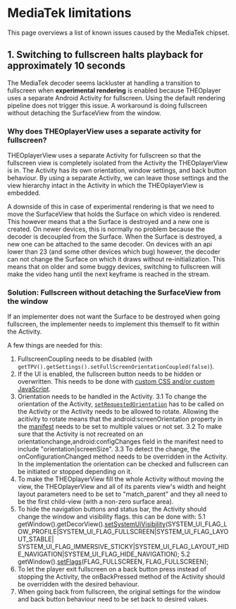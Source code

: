 # MediaTek limitations

This page overviews a list of known issues caused by the MediaTek chipset.

## 1. Switching to fullscreen halts playback for approximately 10 seconds
The MediaTek decoder seems lackluster at handling a transition to fullscreen when **experimental rendering** is enabled because THEOplayer uses a separate Android Activity for fullscreen. Using the default rendering pipeline does not trigger this issue. A workaround is doing fullscreen without detaching the SurfaceView from the window.

### Why does THEOplayerView uses a separate activity for fullscreen?
THEOplayerView uses a separate Activity for fullscreen so that the fullscreen view is completely isolated from the Activity the THEOplayerView is in.
The Activity has its own orientation, window settings, and back button behaviour.
By using a separate Activity, we can leave those settings and the view hierarchy intact in the Activity in which the THEOplayerView is embedded.
 
A downside of this in case of experimental rendering is that we need to move the SurfaceView that holds the Surface on which video is rendered.
This however means that a the Surface is destroyed and a new one is created.
On newer devices, this is normally no problem because the decoder is decoupled from the Surface.
When the Surface is destroyed, a new one can be attached to the same decoder.
On devices with an api lower than 23 (and some other devices which bug) however, the decoder can not change the Surface on which it draws without re-initialization.
This means that on older and some buggy devices, switching to fullscreen will make the video hang until the next keyframe is reached in the stream.

### Solution: Fullscreen without detaching the SurfaceView from the window
If an implementer does not want the Surface to be destroyed when going fullscreen, the implementer needs to implement this themself to fit within the Activity.

A few things are needed for this:

1. FullscreenCoupling needs to be disabled (with `getTPV().getSettings().setFullScreenOrientationCoupled(false)`).
2. If the UI is enabled, the fullscreen button needs to be hidden or overwritten. This needs to be done with [custom CSS and/or custom JavaScript](01-how-to-add-css-or-javascript-files-to-android-ios.md).
3. Orientation needs to be handled in the Activity.
    3.1 To change the orientation of the Activity,  [`setRequestedOrientation`](https://developer.android.com/reference/android/app/Activity.html#setRequestedOrientation(int)) has to be called on the Activity or the Activity needs to be allowed to rotate. Allowing the acitivity to rotate means that the android:screenOrientation property in the [manifest](https://developer.android.com/guide/topics/manifest/manifest-intro) needs to be set to multiple values or not set.
    3.2 To make sure that the Activity is not recreated on an orientationchange,android:configChanges field in the manifest need to include "orientation|screenSize".
    3.3 To detect the change,  the onConfigurationChanged method needs to be overridden in the Activity. In the implementation the orientation can be checked and fullscreen can be initiated or stopped depending on it.
4. To make the THEOplayerView fill the whole Activity without moving the view, the THEOplayerView and all of its parents view's width and height layout parameters need to be set to "match_parent" and they all need to be the first child-view (with a non-zero surface area).
5. To hide the navigation buttons and status bar, the Activity should change the window and visibility flags. this can be done with: 
    5.1 getWindow().getDecorView().[setSystemUiVisibility](https://developer.android.com/reference/android/view/View#setSystemUiVisibility(int))(SYSTEM_UI_FLAG_LOW_PROFILE|SYSTEM_UI_FLAG_FULLSCREEN|SYSTEM_UI_FLAG_LAYOUT_STABLE| SYSTEM_UI_FLAG_IMMERSIVE_STICKY|SYSTEM_UI_FLAG_LAYOUT_HIDE_NAVIGATION|SYSTEM_UI_FLAG_HIDE_NAVIGATION); 
    5.2 getWindow().[setFlags](https://developer.android.com/reference/android/view/Window.html#setFlags(int,%20int))(FLAG_FULLSCREEN, FLAG_FULLSCREEN);
6. To let the player exit fullscreen on a back button press instead of stopping the Activity, the onBackPressed method of the Activity should be overridden with the desired behaviour.
7. When going back from fullscreen, the original settings for the window and back button behaviour need to be set back to desired values.
